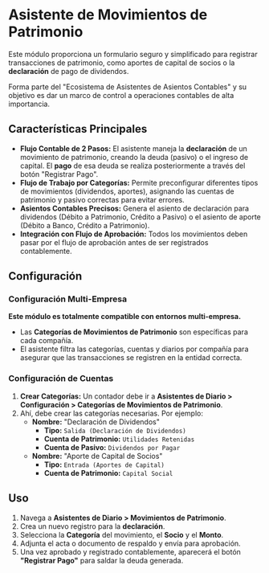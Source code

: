 # Asistente de Movimientos de Patrimonio

Este módulo proporciona un formulario seguro y simplificado para registrar transacciones de patrimonio, como aportes de capital de socios o la **declaración** de pago de dividendos.

Forma parte del "Ecosistema de Asistentes de Asientos Contables" y su objetivo es dar un marco de control a operaciones contables de alta importancia.

## Características Principales

- **Flujo Contable de 2 Pasos:** El asistente maneja la **declaración** de un movimiento de patrimonio, creando la deuda (pasivo) o el ingreso de capital. El **pago** de esa deuda se realiza posteriormente a través del botón "Registrar Pago".
- **Flujo de Trabajo por Categorías:** Permite preconfigurar diferentes tipos de movimientos (dividendos, aportes), asignando las cuentas de patrimonio y pasivo correctas para evitar errores.
- **Asientos Contables Precisos:** Genera el asiento de declaración para dividendos (Débito a Patrimonio, Crédito a Pasivo) o el asiento de aporte (Débito a Banco, Crédito a Patrimonio).
- **Integración con Flujo de Aprobación:** Todos los movimientos deben pasar por el flujo de aprobación antes de ser registrados contablemente.

## Configuración

### Configuración Multi-Empresa

**Este módulo es totalmente compatible con entornos multi-empresa.**

- Las **Categorías de Movimientos de Patrimonio** son específicas para cada compañía.
- El asistente filtra las categorías, cuentas y diarios por compañía para asegurar que las transacciones se registren en la entidad correcta.

### Configuración de Cuentas

1. **Crear Categorías:** Un contador debe ir a **Asistentes de Diario > Configuración > Categorías de Movimientos de Patrimonio**.
2. Ahí, debe crear las categorías necesarias. Por ejemplo:
    - **Nombre:** "Declaración de Dividendos"
        - **Tipo:** `Salida (Declaración de Dividendos)`
        - **Cuenta de Patrimonio:** `Utilidades Retenidas`
        - **Cuenta de Pasivo:** `Dividendos por Pagar`
    - **Nombre:** "Aporte de Capital de Socios"
        - **Tipo:** `Entrada (Aportes de Capital)`
        - **Cuenta de Patrimonio:** `Capital Social`

## Uso

1. Navega a **Asistentes de Diario > Movimientos de Patrimonio**.
2. Crea un nuevo registro para la **declaración**.
3. Selecciona la **Categoría** del movimiento, el **Socio** y el **Monto**.
4. Adjunta el acta o documento de respaldo y envía para aprobación.
5. Una vez aprobado y registrado contablemente, aparecerá el botón **"Registrar Pago"** para saldar la deuda generada.
